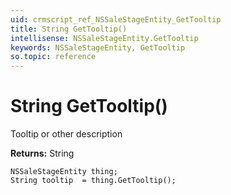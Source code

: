 ```yaml
---
uid: crmscript_ref_NSSaleStageEntity_GetTooltip
title: String GetTooltip()
intellisense: NSSaleStageEntity.GetTooltip
keywords: NSSaleStageEntity, GetTooltip
so.topic: reference
---
```


# String GetTooltip()

Tooltip or other description

**Returns:** String

```crmscript
NSSaleStageEntity thing;
String tooltip  = thing.GetTooltip();
```

